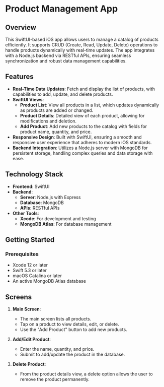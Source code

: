 # Product Management App

## Overview
This SwiftUI-based iOS app allows users to manage a catalog of products efficiently. It supports CRUD (Create, Read, Update, Delete) operations to handle products dynamically with real-time updates. The app integrates with a Node.js backend via RESTful APIs, ensuring seamless synchronization and robust data management capabilities.

## Features

- **Real-Time Data Updates**: Fetch and display the list of products, with capabilities to add, update, and delete products.
- **SwiftUI Views**:
  - **Product List**: View all products in a list, which updates dynamically as products are added or changed.
  - **Product Details**: Detailed view of each product, allowing for modifications and deletion.
  - **Add Product**: Add new products to the catalog with fields for product name, quantity, and price.
- **Responsive Design**: Built with SwiftUI, ensuring a smooth and responsive user experience that adheres to modern iOS standards.
- **Backend Integration**: Utilizes a Node.js server with MongoDB for persistent storage, handling complex queries and data storage with ease.

## Technology Stack

- **Frontend**: SwiftUI
- **Backend**:
  - **Server**: Node.js with Express
  - **Database**: MongoDB
  - **APIs**: RESTful APIs
- **Other Tools**:
  - **Xcode**: For development and testing
  - **MongoDB Atlas**: For database management

## Getting Started

### Prerequisites
- Xcode 12 or later
- Swift 5.3 or later
- macOS Catalina or later
- An active MongoDB Atlas database

## Screens

1. **Main Screen**:
   - The main screen lists all products.
   - Tap on a product to view details, edit, or delete.
   - Use the "Add Product" button to add new products.

2. **Add/Edit Product**:
   - Enter the name, quantity, and price.
   - Submit to add/update the product in the database.

3. **Delete Product**:
   - From the product details view, a delete option allows the user to remove the product permanently.
